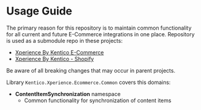 # Usage Guide

The primary reason for this repository is to maintain common functionality for all current and future E-Commerce integrations in one place.
Repository is used as a submodule repo in these projects:
- [Xperience By Kentico E-Commerce](https://github.com/Kentico/xperience-by-kentico-ecommerce)
- [Xperience By Kentico - Shopify](https://github.com/Kentico/xperience-by-kentico-shopify)

Be aware of all breaking changes that may occur in parent projects.

Library `Kentico.Xperience.Ecommerce.Common` covers this domains:
- **ContentItemSynchronization** namespace
    - Common functionality for synchronization of content items
